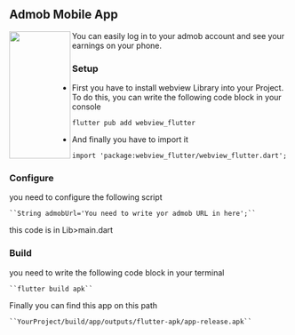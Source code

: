 ## Admob Mobile App

<a><img src="https://user-images.githubusercontent.com/99355169/160075038-4e7e3dc5-3c50-4382-83d0-dba693fd4640.jpg" align="left" height="229" width="110" ></a>



You can easily log in to your admob account and see your earnings on your phone.




### Setup

- First you have to install webview Library into your Project. To do this, you can write the following code block in your console

    ``flutter pub add webview_flutter``
    
- And finally you have to import it

    ``import 'package:webview_flutter/webview_flutter.dart';``
    
### Configure

you need to configure the following script

    ``String admobUrl='You need to write yor admob URL in here';``

this code is in Lib>main.dart

### Build

you need to write the following code block in your terminal

    ``flutter build apk``

Finally you can find this app on this path

    ``YourProject/build/app/outputs/flutter-apk/app-release.apk``
